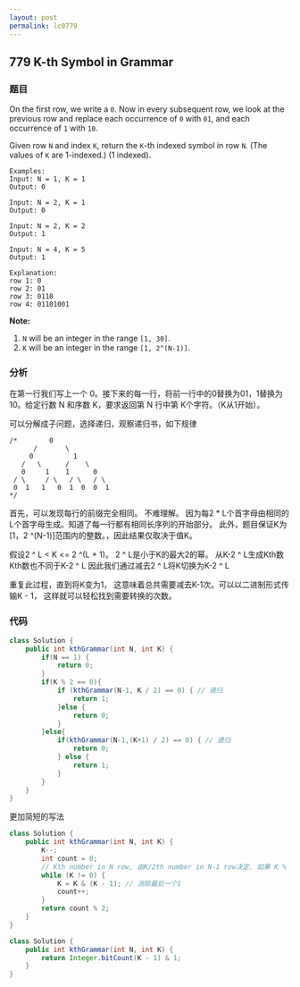 ```yaml
---
layout: post
permalink: lc0779
---
```


## 779 K-th Symbol in Grammar

### 题目

On the first row, we write a `0`. Now in every subsequent row, we look at the previous row and replace each occurrence of `0` with `01`, and each occurrence of `1` with `10`.

Given row `N` and index `K`, return the `K`-th indexed symbol in row `N`. \(The values of `K` are 1-indexed.\) \(1 indexed\).

```text
Examples:
Input: N = 1, K = 1
Output: 0

Input: N = 2, K = 1
Output: 0

Input: N = 2, K = 2
Output: 1

Input: N = 4, K = 5
Output: 1

Explanation:
row 1: 0
row 2: 01
row 3: 0110
row 4: 01101001
```

**Note:**

1. `N` will be an integer in the range `[1, 30]`.
2. `K` will be an integer in the range `[1, 2^(N-1)]`.

### 分析

在第一行我们写上一个 0。接下来的每一行，将前一行中的0替换为01，1替换为10。给定行数 N 和序数 K，要求返回第 N 行中第 K个字符。（K从1开始）。

可以分解成子问题，选择递归，观察递归书，如下规律

```text
/*        0
      /       \
     0          1
   /   \      /    \
   0     1    1      0
 / \     / \   / \   / \
 0  1   1   0  1  0  0  1
*/
```

首先，可以发现每行的前缀完全相同。 不难理解。 因为每2 \* L个首字母由相同的L个首字母生成。知道了每一行都有相同长序列的开始部分。 此外，题目保证K为\[1，2 ^\(N-1\)\]范围内的整数。，因此结果仅取决于值K。

假设2 ^ L &lt; K &lt;= 2 ^\(L + 1\)。 2 ^ L是小于K的最大2的幂。 从K-2 ^ L生成Kth数 Kth数也不同于K-2 ^ L 因此我们通过减去2 ^ L将K切换为K-2 ^ L

重复此过程，直到将K变为1， 这意味着总共需要减去K-1次。可以以二进制形式传输K - 1， 这样就可以轻松找到需要转换的次数。

### 代码

```java
class Solution {
    public int kthGrammar(int N, int K) {
        if(N == 1) {
            return 0;
        }
        if(K % 2 == 0){
            if (kthGrammar(N-1, K / 2) == 0) { // 递归
                return 1;
            }else {
                return 0;
            }
        }else{
            if(kthGrammar(N-1,(K+1) / 2) == 0) { // 递归
                return 0;
            } else {
                return 1;
            }
        }
    }
}
```

更加简短的写法

```java
class Solution {
    public int kthGrammar(int N, int K) {
        K--;
        int count = 0;
        // Kth number in N row, 由K/2th number in N-1 row决定. 如果 K % 2 == 0,那就与前面相同, 否则相异。 所以Kth会转换x次，x则等于K中bit 1的数量.
        while (K != 0) {
            K = K & (K - 1); // 消除最后一个1
            count++;
        }
        return count % 2;
    }
}
```

```java
class Solution {
    public int kthGrammar(int N, int K) {
        return Integer.bitCount(K - 1) & 1;
    }
}
```

